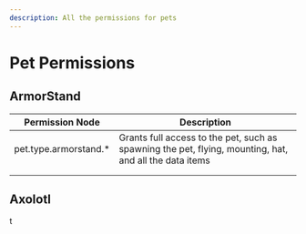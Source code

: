 ```yaml
---
description: All the permissions for pets
---
```


# Pet Permissions

## ArmorStand

| Permission Node        | Description                                                                                            |
| ---------------------- | ------------------------------------------------------ |
| pet.type.armorstand.\* | Grants full access to the pet, such as spawning the pet, flying, mounting, hat, and all the data items |
|                        |                                                                                                        |
|                        |                                                                                                        |

## Axolotl

t
